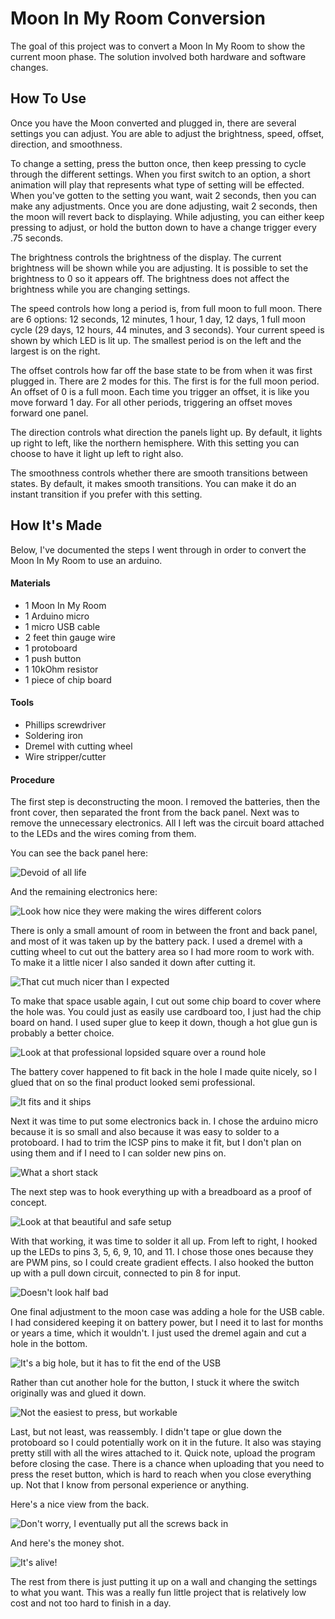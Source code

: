 Moon In My Room Conversion
==========================

The goal of this project was to convert a Moon In My Room to show the current moon phase.
The solution involved both hardware and software changes.

How To Use
----------

Once you have the Moon converted and plugged in, there are several settings you can adjust.
You are able to adjust the brightness, speed, offset, direction, and smoothness.

To change a setting, press the button once, then keep pressing to cycle through the different settings.
When you first switch to an option, a short animation will play that represents what type of setting will be effected.
When you've gotten to the setting you want, wait 2 seconds, then you can make any adjustments.
Once you are done adjusting, wait 2 seconds, then the moon will revert back to displaying.
While adjusting, you can either keep pressing to adjust, or hold the button down to have a change trigger every .75 seconds.

The brightness controls the brightness of the display.
The current brightness will be shown while you are adjusting.
It is possible to set the brightness to 0 so it appears off.
The brightness does not affect the brightness while you are changing settings.

The speed controls how long a period is, from full moon to full moon.
There are 6 options: 12 seconds, 12 minutes, 1 hour, 1 day, 12 days, 1 full moon cycle (29 days, 12 hours, 44 minutes, and 3 seconds).
Your current speed is shown by which LED is lit up.
The smallest period is on the left and the largest is on the right.

The offset controls how far off the base state to be from when it was first plugged in.
There are 2 modes for this.
The first is for the full moon period.
An offset of 0 is a full moon.
Each time you trigger an offset, it is like you move forward 1 day.
For all other periods, triggering an offset moves forward one panel.

The direction controls what direction the panels light up.
By default, it lights up right to left, like the northern hemisphere.
With this setting you can choose to have it light up left to right also.

The smoothness controls whether there are smooth transitions between states.
By default, it makes smooth transitions.
You can make it do an instant transition if you prefer with this setting.

How It's Made
-------------

Below, I've documented the steps I went through in order to convert the Moon In My Room to use an arduino.

#### Materials

 * 1 Moon In My Room
 * 1 Arduino micro
 * 1 micro USB cable
 * 2 feet thin gauge wire
 * 1 protoboard
 * 1 push button
 * 1 10kOhm resistor
 * 1 piece of chip board

#### Tools

 * Phillips screwdriver
 * Soldering iron
 * Dremel with cutting wheel
 * Wire stripper/cutter

#### Procedure

The first step is deconstructing the moon.
I removed the batteries, then the front cover, then separated the front from the back panel.
Next was to remove the unnecessary electronics.
All I left was the circuit board attached to the LEDs and the wires coming from them.

You can see the back panel here:

![Devoid of all life](pictures/moon_back_panel_inside.jpg)

And the remaining electronics here:

![Look how nice they were making the wires different colors](pictures/moon_led_circuit.jpg)

There is only a small amount of room in between the front and back panel, and most of it was taken up by the battery pack.
I used a dremel with a cutting wheel to cut out the battery area so I had more room to work with.
To make it a little nicer I also sanded it down after cutting it.

![That cut much nicer than I expected](pictures/moon_back_panel_sanded_down.jpg)

To make that space usable again, I cut out some chip board to cover where the hole was.
You could just as easily use cardboard too, I just had the chip board on hand.
I used super glue to keep it down, though a hot glue gun is probably a better choice.

![Look at that professional lopsided square over a round hole](pictures/moon_back_panel_chip_board_glued.jpg)

The battery cover happened to fit back in the hole I made quite nicely, so I glued that on so the final product looked semi professional.

![It fits and it ships](pictures/moon_back_panel_battery_cover_replaced.jpg)

Next it was time to put some electronics back in.
I chose the arduino micro because it is so small and also because it was easy to solder to a protoboard.
I had to trim the ICSP pins to make it fit, but I don't plan on using them and if I need to I can solder new pins on.

![What a short stack](pictures/arduino_pins_cut.jpg)

The next step was to hook everything up with a breadboard as a proof of concept.

![Look at that beautiful and safe setup](pictures/arduino_breadboard_all_leds.jpg)

With that working, it was time to solder it all up.
From left to right, I hooked up the LEDs to pins 3, 5, 6, 9, 10, and 11.
I chose those ones because they are PWM pins, so I could create gradient effects.
I also hooked the button up with a pull down circuit, connected to pin 8 for input.

![Doesn't look half bad](pictures/arduino_protoboard_pin_config.jpg)

One final adjustment to the moon case was adding a hole for the USB cable.
I had considered keeping it on battery power, but I need it to last for months or years a time, which it wouldn't.
I just used the dremel again and cut a hole in the bottom.

![It's a big hole, but it has to fit the end of the USB](pictures/moon_back_panel_final_interior.jpg)

Rather than cut another hole for the button, I stuck it where the switch originally was and glued it down.

![Not the easiest to press, but workable](pictures/moon_back_panel_button.jpg)

Last, but not least, was reassembly.
I didn't tape or glue down the protoboard so I could potentially work on it in the future.
It also was staying pretty still with all the wires attached to it.
Quick note, upload the program before closing the case.
There is a chance when uploading that you need to press the reset button, which is hard to reach when you close everything up.
Not that I know from personal experience or anything.

Here's a nice view from the back.

![Don't worry, I eventually put all the screws back in](pictures/moon_fully_working_back.jpg)

And here's the money shot.

![It's alive!](pictures/moon_fully_working_front.jpg)

The rest from there is just putting it up on a wall and changing the settings to what you want.
This was a really fun little project that is relatively low cost and not too hard to finish in a day.
